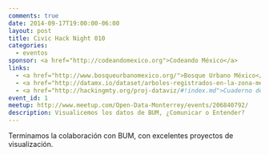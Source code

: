 ```yaml
---
comments: true
date: 2014-09-17T19:00:00-06:00
layout: post
title: Civic Hack Night 010
categories:
  - eventos
sponsor: <a href="http://codeandomexico.org">Codeando México</a>
links:
  - <a href="http://www.bosqueurbanomexico.org/">Bosque Urbano México</a>
  - <a href="http://datamx.io/dataset/arboles-registrados-en-la-zona-metropolitana-de-monterrey">Datos de BUM, en datamx.io</a>
  - <a href="http://hackingmty.org/proj-dataviz/#!index.md">Cuaderno de apoyo</a>
event_id: 1
meetup: http://www.meetup.com/Open-Data-Monterrey/events/206840792/
description: Visualicemos los datos de BUM, ¿Comunicar o Entender?
---
```


Terminamos la colaboración con BUM, con excelentes proyectos de visualización.